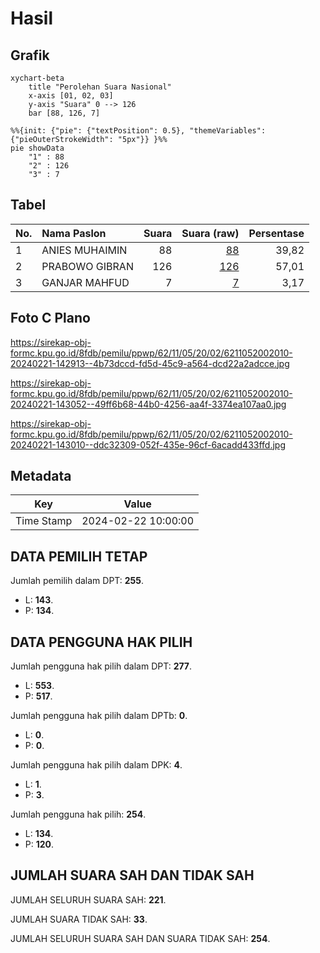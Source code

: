 # Hasil

## Grafik

```mermaid
xychart-beta
    title "Perolehan Suara Nasional"
    x-axis [01, 02, 03]
    y-axis "Suara" 0 --> 126
    bar [88, 126, 7]
```

```mermaid
%%{init: {"pie": {"textPosition": 0.5}, "themeVariables": {"pieOuterStrokeWidth": "5px"}} }%%
pie showData
    "1" : 88
    "2" : 126
    "3" : 7
```

## Tabel

| No. | Nama Paslon    | Suara | Suara (raw) | Persentase |
|:--- |:-------------- | -----:| -----------:| ----------:|
| 1   | ANIES MUHAIMIN | 88    | [88][p-1]   | 39,82      |
| 2   | PRABOWO GIBRAN | 126   | [126][p-2]  | 57,01      |
| 3   | GANJAR MAHFUD  | 7     | [7][p-3]    | 3,17       |


[p-1]: https://github.com/gigit-pemilu/pemilu-2024/blob/main/pilpres/hitung-suara/sub/62-kalimantan-tengah/sub/11-pulang-pisau/sub/05-kahayan-hilir/sub/2002-mintin/sub/010-tps/sub/paslon-1.txt
[p-2]: https://github.com/gigit-pemilu/pemilu-2024/blob/main/pilpres/hitung-suara/sub/62-kalimantan-tengah/sub/11-pulang-pisau/sub/05-kahayan-hilir/sub/2002-mintin/sub/010-tps/sub/paslon-2.txt
[p-3]: https://github.com/gigit-pemilu/pemilu-2024/blob/main/pilpres/hitung-suara/sub/62-kalimantan-tengah/sub/11-pulang-pisau/sub/05-kahayan-hilir/sub/2002-mintin/sub/010-tps/sub/paslon-3.txt

## Foto C Plano

https://sirekap-obj-formc.kpu.go.id/8fdb/pemilu/ppwp/62/11/05/20/02/6211052002010-20240221-142913--4b73dccd-fd5d-45c9-a564-dcd22a2adcce.jpg

https://sirekap-obj-formc.kpu.go.id/8fdb/pemilu/ppwp/62/11/05/20/02/6211052002010-20240221-143052--49ff6b68-44b0-4256-aa4f-3374ea107aa0.jpg

https://sirekap-obj-formc.kpu.go.id/8fdb/pemilu/ppwp/62/11/05/20/02/6211052002010-20240221-143010--ddc32309-052f-435e-96cf-6acadd433ffd.jpg


## Metadata

| Key        | Value               |
| ---------- | ------------------- |
| Time Stamp | 2024-02-22 10:00:00 |


## DATA PEMILIH TETAP

Jumlah pemilih dalam DPT: **255**.
 * L: **143**.
 * P: **134**.

## DATA PENGGUNA HAK PILIH

Jumlah pengguna hak pilih dalam DPT: **277**.
 * L: **553**.
 * P: **517**.

Jumlah pengguna hak pilih dalam DPTb: **0**.
 * L: **0**.
 * P: **0**.

Jumlah pengguna hak pilih dalam DPK: **4**.
 * L: **1**.
 * P: **3**.

Jumlah pengguna hak pilih: **254**.
 * L: **134**.
 * P: **120**.

## JUMLAH SUARA SAH DAN TIDAK SAH

JUMLAH SELURUH SUARA SAH: **221**.

JUMLAH SUARA TIDAK SAH: **33**.

JUMLAH SELURUH SUARA SAH DAN SUARA TIDAK SAH: **254**.


